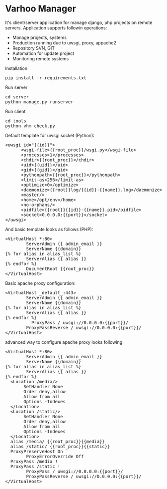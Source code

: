Varhoo Manager
=============

It's client/server application for manage django, php projects on remote servers. Application supports followin operations:

* Manage projects, systems
* Production running due to uwsgi, proxy, appache2
* Repository SVN, GIT
* Automation for update project
* Monitoring remote systems

Installation

<pre>
pip install -r requirements.txt
</pre>
 

Run server

<pre>
cd server
python manage.py runserver
</pre>
 

Run client

<pre>
cd tools
python vhm_check.py
</pre>


Default template for uwsgi socket (Python):
<pre>
&#x3C;uwsgi id=&#x22;{{id}}&#x22;&#x3E;
      &#x3C;wsgi-file&#x3E;{{root_proc}}/wsgi.py&#x3C;/wsgi-file&#x3E;
      &#x3C;processes&#x3E;1&#x3C;/processes&#x3E;
      &#x3C;chdir&#x3E;{{root_proc}}&#x3C;/chdir&#x3E;
      &#x3C;uid&#x3E;{{uid}}&#x3C;/uid&#x3E;
      &#x3C;gid&#x3E;{{gid}}&#x3C;/gid&#x3E;
      &#x3C;pythonpath&#x3E;{{root_proc}}&#x3C;/pythonpath&#x3E;
      &#x3C;limit-as&#x3E;256&#x3C;/limit-as&#x3E;
      &#x3C;optimize&#x3E;0&#x3C;/optimize&#x3E;
      &#x3C;daemonize&#x3E;{{root}}log/{{id}}-{{name}}.log&#x3C;/daemonize&#x3E;
      &#x3C;master/&#x3E;
      &#x3C;home&#x3E;/opt/env&#x3C;/home&#x3E;
      &#x3C;no-orphans/&#x3E;
      &#x3C;pidfile&#x3E;{{root}}{{id}}-{{name}}.pid&#x3C;/pidfile&#x3E;
      &#x3C;socket&#x3E;0.0.0.0:{{port}}&#x3C;/socket&#x3E;
&#x3C;/uwsgi&#x3E;
</pre>

And basic template looks as follows (PHP):
<pre>
&#x3C;VirtualHost *:80&#x3E;
        ServerAdmin {{ admin_email }}
        ServerName {{domain}}
{% for alias in alias_list %}
        ServerAlias {{ alias }}
{% endfor %}
        DocumentRoot {{root_proc}}
&#x3C;/VirtualHost&#x3E;
</pre>

Basic apache proxy configuration:

<pre>
&lt;VirtualHost _default_:443&gt;
        ServerAdmin {{ admin_email }}
        ServerName {{domain}}
{% for alias in alias_list %}
        ServerAlias {{ alias }}
{% endfor %}
          ProxyPass / uwsgi://0.0.0.0:{{port}}/
        ProxyPassReverse / uwsgi://0.0.0.0:{{port}}/
&lt;/VirtualHost&gt;
</pre>

advanced way to configure apache proxy looks following:

<pre>
&lt;VirtualHost *:80&gt;
        ServerAdmin {{ admin_email }}
        ServerName {{domain}}
{% for alias in alias_list %}
        ServerAlias {{ alias }}
{% endfor %}
  &lt;Location /media/&gt;
       SetHandler None
       Order deny,allow
       Allow from all
       Options -Indexes
  &lt;/Location&gt;
  &lt;Location /static/&gt;
       SetHandler None
       Order deny,allow
       Allow from all
       Options -Indexes
  &lt;/Location&gt;
  alias /media/ {{root_proc}}{{media}}
  alias /static/ {{root_proc}}{{static}}
  ProxyPreserveHost On
        ProxyErrorOverride Off
  ProxyPass /media !
  ProxyPass /static !
        ProxyPass / uwsgi://0.0.0.0:{{port}}/
        ProxyPassReverse / uwsgi://0.0.0.0:{{port}}/
&lt;/VirtualHost&gt;
</pre>